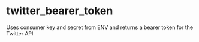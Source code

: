 # twitter_bearer_token
Uses consumer key and secret from ENV and returns a bearer token for the Twitter API
